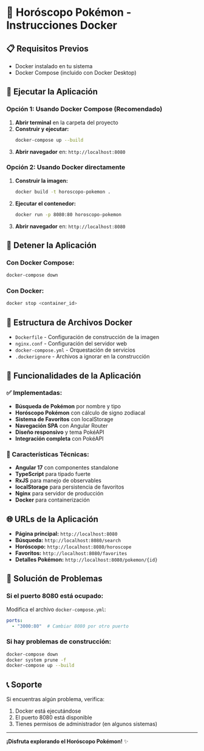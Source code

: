 # 🐳 Horóscopo Pokémon - Instrucciones Docker

## 📋 Requisitos Previos
- Docker instalado en tu sistema
- Docker Compose (incluido con Docker Desktop)

## 🚀 Ejecutar la Aplicación

### Opción 1: Usando Docker Compose (Recomendado)

1. **Abrir terminal** en la carpeta del proyecto
2. **Construir y ejecutar:**
   ```bash
   docker-compose up --build
   ```
3. **Abrir navegador** en: `http://localhost:8080`

### Opción 2: Usando Docker directamente

1. **Construir la imagen:**
   ```bash
   docker build -t horoscopo-pokemon .
   ```

2. **Ejecutar el contenedor:**
   ```bash
   docker run -p 8080:80 horoscopo-pokemon
   ```

3. **Abrir navegador** en: `http://localhost:8080`

## 🛑 Detener la Aplicación

### Con Docker Compose:
```bash
docker-compose down
```

### Con Docker:
```bash
docker stop <container_id>
```

## 📁 Estructura de Archivos Docker

- `Dockerfile` - Configuración de construcción de la imagen
- `nginx.conf` - Configuración del servidor web
- `docker-compose.yml` - Orquestación de servicios
- `.dockerignore` - Archivos a ignorar en la construcción

## 🔧 Funcionalidades de la Aplicación

### ✅ Implementadas:
- **Búsqueda de Pokémon** por nombre y tipo
- **Horóscopo Pokémon** con cálculo de signo zodiacal
- **Sistema de Favoritos** con localStorage
- **Navegación SPA** con Angular Router
- **Diseño responsivo** y tema PokéAPI
- **Integración completa** con PokéAPI

### 🎯 Características Técnicas:
- **Angular 17** con componentes standalone
- **TypeScript** para tipado fuerte
- **RxJS** para manejo de observables
- **localStorage** para persistencia de favoritos
- **Nginx** para servidor de producción
- **Docker** para containerización

## 🌐 URLs de la Aplicación

- **Página principal:** `http://localhost:8080`
- **Búsqueda:** `http://localhost:8080/search`
- **Horóscopo:** `http://localhost:8080/horoscope`
- **Favoritos:** `http://localhost:8080/favorites`
- **Detalles Pokémon:** `http://localhost:8080/pokemon/{id}`

## 🐛 Solución de Problemas

### Si el puerto 8080 está ocupado:
Modifica el archivo `docker-compose.yml`:
```yaml
ports:
  - "3000:80"  # Cambiar 8080 por otro puerto
```

### Si hay problemas de construcción:
```bash
docker-compose down
docker system prune -f
docker-compose up --build
```

## 📞 Soporte

Si encuentras algún problema, verifica:
1. Docker está ejecutándose
2. El puerto 8080 está disponible
3. Tienes permisos de administrador (en algunos sistemas)

---

**¡Disfruta explorando el Horóscopo Pokémon!** ✨ 